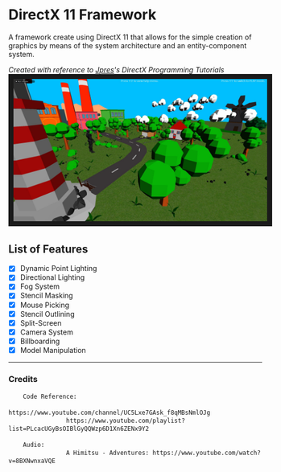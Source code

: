 # DirectX 11 Framework

A framework create using DirectX 11 that allows for the simple creation of graphics by means of the system architecture and an entity-component system.<br/>

*Created with reference to <a href="https://www.youtube.com/channel/UC5Lxe7GAsk_f8qMBsNmlOJg">Jpres</a>'s DirectX Programming Tutorials*
<img src="directx-framework.jpg" alt="DirectX Framework Thumbnail" border="10" />

## List of Features

- [x] Dynamic Point Lighting
- [x] Directional Lighting
- [x] Fog System
- [x] Stencil Masking
- [x] Mouse Picking
- [x] Stencil Outlining
- [x] Split-Screen
- [x] Camera System
- [x] Billboarding
- [x] Model Manipulation

---

### Credits
        
        Code Reference:
                    https://www.youtube.com/channel/UC5Lxe7GAsk_f8qMBsNmlOJg
                    https://www.youtube.com/playlist?list=PLcacUGyBsOIBlGyQQWzp6D1Xn6ZENx9Y2
                    
        Audio:
                    A Himitsu - Adventures: https://www.youtube.com/watch?v=8BXNwnxaVQE
